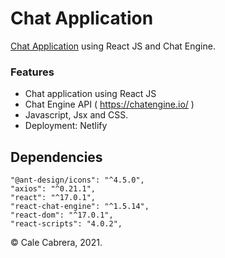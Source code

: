# Chat Application

[Chat Application](https://cc-chat.netlify.app) using React JS and Chat Engine.


### Features

-   Chat application using React JS
-   Chat Engine API ( https://chatengine.io/ )
-   Javascript, Jsx and CSS.
-   Deployment: Netlify

## Dependencies

    "@ant-design/icons": "^4.5.0",
    "axios": "^0.21.1",
    "react": "^17.0.1",
    "react-chat-engine": "^1.5.14",
    "react-dom": "^17.0.1",
    "react-scripts": "4.0.2",

&copy; Cale Cabrera, 2021.
